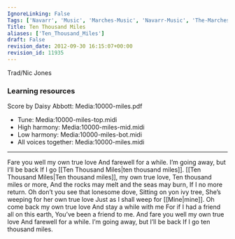 ```yaml
---
IgnoreLinking: False
Tags: ['Navarr', 'Music', 'Marches-Music', 'Navarr-Music', 'The-Marches']
Title: Ten Thousand Miles
aliases: ['Ten_Thousand_Miles']
draft: False
revision_date: 2012-09-30 16:15:07+00:00
revision_id: 11935
---
```


Trad/Nic Jones
### Learning resources
Score by Daisy Abbott: Media:10000-miles.pdf
* Tune: Media:10000-miles-top.midi
* High harmony: Media:10000-miles-mid.midi
* Low harmony: Media:10000-miles-bot.midi
* All voices together: Media:10000-miles.midi
-------------------
Fare you well my own true love
And farewell for a while.
I’m going away, but I’ll be back
If I go [[Ten Thousand Miles|ten thousand miles]].
[[Ten Thousand Miles|Ten thousand miles]], my own true love,
Ten thousand miles or more,
And the rocks may melt and the seas may burn,
If I no more return.
Oh don’t you see that lonesome dove,
Sitting on yon ivy tree,
She’s weeping for her own true love
Just as I shall weep for [[Mine|mine]].
Oh come back my own true love
And stay a while with me
For if I had a friend all on this earth,
You’ve been a friend to me.
And fare you well my own true love
And farewell for a while.
I’m going away, but I’ll be back
If I go ten thousand miles.